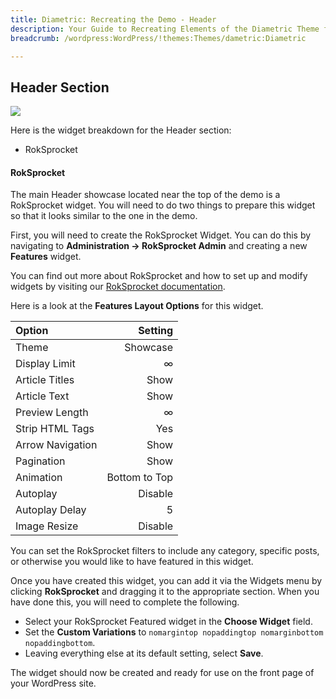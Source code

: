 ```yaml
---
title: Diametric: Recreating the Demo - Header
description: Your Guide to Recreating Elements of the Diametric Theme for WordPress
breadcrumb: /wordpress:WordPress/!themes:Themes/dametric:Diametric

---
```


Header Section
-----
![][demo]

Here is the widget breakdown for the Header section:

* RokSprocket

#### RokSprocket
The main Header showcase located near the top of the demo is a RokSprocket widget. You will need to do two things to prepare this widget so that it looks similar to the one in the demo.

First, you will need to create the RokSprocket Widget. You can do this by navigating to **Administration -> RokSprocket Admin** and creating a new **Features** widget. 

You can find out more about RokSprocket and how to set up and modify widgets by visiting our [RokSprocket documentation][roksprocket].

Here is a look at the **Features Layout Options** for this widget.

| Option           |       Setting |  
| :--------------- | ------------: |  
| Theme            |      Showcase |  
| Display Limit    |             ∞ |  
| Article Titles   |          Show |  
| Article Text     |          Show |  
| Preview Length   |             ∞ |  
| Strip HTML Tags  |           Yes |  
| Arrow Navigation |          Show |  
| Pagination       |          Show |  
| Animation        | Bottom to Top |  
| Autoplay         |       Disable |  
| Autoplay Delay   |             5 |  
| Image Resize     |       Disable |  

You can set the RokSprocket filters to include any category, specific posts, or otherwise you would like to have featured in this widget.

Once you have created this widget, you can add it via the Widgets menu by clicking **RokSprocket** and dragging it to the appropriate section. When you have done this, you will need to complete the following.

* Select your RokSprocket Featured widget in the **Choose Widget** field.
* Set the **Custom Variations** to `nomargintop nopaddingtop nomarginbottom nopaddingbottom`.
* Leaving everything else at its default setting, select **Save**.

The widget should now be created and ready for use on the front page of your WordPress site.

[demo]: assets/demo_2.jpeg
[menu]: ../../start/menus.md
[roksprocket]: ../../extensions/roksprocket/
